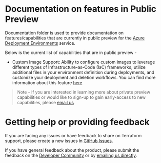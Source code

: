 # Documentation on features in Public Preview

Documentation folder is used to provide documentation on features/capabilities that are currently in public preview for the [Azure Deployment Environments](https://aka.ms/deploymentenvironments) service.

Below is the current list of capabilities that are in public preview -

- Custom Image Support: Ability to configure custom images to leverage different types of Infrastructure-as-Code (IaC) frameworks, utilize additional files in your environment definition during deployments, and customize your deployment and deletion workflows. You can find more information about this feature [here](https://github.com/Azure/deployment-environments/tree/main/documentation/custom-image-support)

> Note - If you are interested in learning more about private preview capabilities or would like to sign-up to gain early-access to new capabilities, please [email us](mailto:adesupport@microsoft.com) 

# Getting help or providing feedback

If you are facing any issues or have feedback to share on Terraform support, please create a new issues in [GitHub Issues](https://github.com/Azure/deployment-environments/issues). 

If you have general feedback about the product, please submit the feedback on the [Developer Community](https://developercommunity.visualstudio.com/deploymentenvironments) or by [emailing us directly](mailto:adesupport@microsoft.com).
